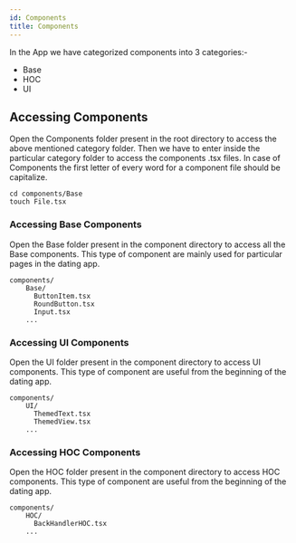 ```yaml
---
id: Components
title: Components
---
```


In the App we have categorized components into 3 categories:-
* Base
* HOC
* UI

## Accessing Components
Open the Components folder present in the root directory to access the above mentioned category folder.
Then we have to enter inside the particular category folder to access the components .tsx files.
In case of Components the first letter of every word for a component file should be capitalize.

```
cd components/Base
touch File.tsx
```

### Accessing Base Components
Open the Base folder present in the component directory to access all the Base components.
This type of component are mainly used for particular pages in the dating app.

```
components/
    Base/
      ButtonItem.tsx
      RoundButton.tsx
      Input.tsx
    ...
```

### Accessing UI Components
Open the UI folder present in the component directory to access UI components.
This type of component are useful from the beginning of the dating app.

```
components/
    UI/
      ThemedText.tsx
      ThemedView.tsx
    ...
```

### Accessing HOC Components
Open the HOC folder present in the component directory to access HOC components.
This type of component are useful from the beginning of the dating app.

```
components/
    HOC/
      BackHandlerHOC.tsx
    ...
```

